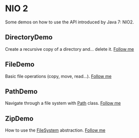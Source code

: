 # NIO 2

Some demos on how to use the API introduced by Java 7: NIO2.

## DirectoryDemo

Create a recursive copy of a directory and... delete it.
[Follow me](https://github.com/wilvdb/java/blob/master/nio2/src/main/java/nio/DirectoryDemo.java)

## FileDemo

Basic file operations (copy, move, read...).
[Follow me](https://github.com/wilvdb/java/blob/master/nio2/src/main/java/nio/FileDemo.java)

## PathDemo

Navigate through a file system with [Path](https://docs.oracle.com/javase/7/docs/api/java/nio/file/Path.html) class.
[Follow me](https://github.com/wilvdb/java/blob/master/nio2/src/main/java/nio/PathDemo.java)

## ZipDemo

How to use the [FileSystem](https://docs.oracle.com/javase/7/docs/api/java/nio/file/FileSystem.html) abstraction.
[Follow me](https://github.com/wilvdb/java/blob/master/nio2/src/main/java/nio/ZipDemo.java)